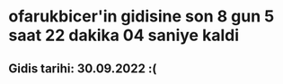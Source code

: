 # ofarukbicer'in gidisine son 8 gun 5 saat 22 dakika 04 saniye kaldi

## Gidis tarihi: 30.09.2022 :(